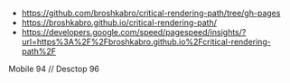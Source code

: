 - https://github.com/broshkabro/critical-rendering-path/tree/gh-pages
- https://broshkabro.github.io/critical-rendering-path/
- https://developers.google.com/speed/pagespeed/insights/?url=https%3A%2F%2Fbroshkabro.github.io%2Fcritical-rendering-path%2F

Mobile 94 // Desctop 96
